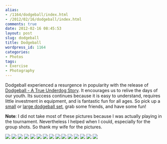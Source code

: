 ```yaml
---
alias:
- /1164/dodgeball/index.html
- /2012/02/16/dodgeball/index.html
comments: true
date: 2012-02-16 08:45:53
layout: post
slug: dodgeball
title: Dodgeball
wordpress_id: 1164
categories:
- Photos
tags:
- Exercise
- Photography
---
```


Dodgeball experienced a resurgence in popularity with the release of [Dodgeball - A True Underdog Story](http://amzn.to/MnBO66). It encourages us to relive the days of our youth. Its success continues because it is easy to understand, requires little investment in equipment, and is fantastic fun for all ages. So pick up a [small](http://amzn.to/NoGjuR) or [large dodgeball set](http://amzn.to/MJm12S), grab some friends, and have some fun!

**Note**: I did not take most of these pictures because I was actually playing in the tournament. Nevertheless I helped when I could, especially for the group shots. So thank my wife for the pictures.

<div class="galleria">
<a href="http://img.gtww.net/2011/10_Hit_And_Run_Dodgeball/e407/Dodgeball-1_d43a622.jpg"><img data-title="" data-description="" src="http://img.gtww.net/2011/10_Hit_And_Run_Dodgeball/e407/Thumbs/Dodgeball-1_3b8c.jpg"/></a>
<a href="http://img.gtww.net/2011/10_Hit_And_Run_Dodgeball/e407/Dodgeball-2_5e66f63.jpg"><img data-title="" data-description="" src="http://img.gtww.net/2011/10_Hit_And_Run_Dodgeball/e407/Thumbs/Dodgeball-2_b06d.jpg"/></a>
<a href="http://img.gtww.net/2011/10_Hit_And_Run_Dodgeball/e407/Dodgeball-3_e04ced7.jpg"><img data-title="" data-description="" src="http://img.gtww.net/2011/10_Hit_And_Run_Dodgeball/e407/Thumbs/Dodgeball-3_5399.jpg"/></a>
<a href="http://img.gtww.net/2011/10_Hit_And_Run_Dodgeball/e407/Dodgeball-5_c54645c.jpg"><img data-title="" data-description="" src="http://img.gtww.net/2011/10_Hit_And_Run_Dodgeball/e407/Thumbs/Dodgeball-5_b623.jpg"/></a>
<a href="http://img.gtww.net/2011/10_Hit_And_Run_Dodgeball/e407/Dodgeball-6_e36fb55.jpg"><img data-title="" data-description="" src="http://img.gtww.net/2011/10_Hit_And_Run_Dodgeball/e407/Thumbs/Dodgeball-6_caab.jpg"/></a>
<a href="http://img.gtww.net/2011/10_Hit_And_Run_Dodgeball/e407/Dodgeball-7_6850971.jpg"><img data-title="" data-description="" src="http://img.gtww.net/2011/10_Hit_And_Run_Dodgeball/e407/Thumbs/Dodgeball-7_39dc.jpg"/></a>
<a href="http://img.gtww.net/2011/10_Hit_And_Run_Dodgeball/e407/Dodgeball-8_e99864c.jpg"><img data-title="" data-description="" src="http://img.gtww.net/2011/10_Hit_And_Run_Dodgeball/e407/Thumbs/Dodgeball-8_083e.jpg"/></a>
<a href="http://img.gtww.net/2011/10_Hit_And_Run_Dodgeball/e407/Dodgeball-9_2ffc94c.jpg"><img data-title="" data-description="" src="http://img.gtww.net/2011/10_Hit_And_Run_Dodgeball/e407/Thumbs/Dodgeball-9_7ddc.jpg"/></a>
<a href="http://img.gtww.net/2011/10_Hit_And_Run_Dodgeball/e407/Dodgeball-10_6c3cc69.jpg"><img data-title="" data-description="" src="http://img.gtww.net/2011/10_Hit_And_Run_Dodgeball/e407/Thumbs/Dodgeball-10_8a7c.jpg"/></a>
<a href="http://img.gtww.net/2011/10_Hit_And_Run_Dodgeball/e407/Dodgeball-11_1f574cb.jpg"><img data-title="" data-description="" src="http://img.gtww.net/2011/10_Hit_And_Run_Dodgeball/e407/Thumbs/Dodgeball-11_8cf1.jpg"/></a>
<a href="http://img.gtww.net/2011/10_Hit_And_Run_Dodgeball/e407/Dodgeball-12_6b962fa.jpg"><img data-title="" data-description="" src="http://img.gtww.net/2011/10_Hit_And_Run_Dodgeball/e407/Thumbs/Dodgeball-12_a30a.jpg"/></a>
<a href="http://img.gtww.net/2011/10_Hit_And_Run_Dodgeball/e407/Dodgeball-13_366cc9d.jpg"><img data-title="" data-description="" src="http://img.gtww.net/2011/10_Hit_And_Run_Dodgeball/e407/Thumbs/Dodgeball-13_190d.jpg"/></a>
<a href="http://img.gtww.net/2011/10_Hit_And_Run_Dodgeball/e407/Dodgeball-14_f131332.jpg"><img data-title="" data-description="" src="http://img.gtww.net/2011/10_Hit_And_Run_Dodgeball/e407/Thumbs/Dodgeball-14_28dd.jpg"/></a>
<a href="http://img.gtww.net/2011/10_Hit_And_Run_Dodgeball/e407/Dodgeball-15_265123e.jpg"><img data-title="" data-description="" src="http://img.gtww.net/2011/10_Hit_And_Run_Dodgeball/e407/Thumbs/Dodgeball-15_24e9.jpg"/></a>
<a href="http://img.gtww.net/2011/10_Hit_And_Run_Dodgeball/e407/Dodgeball-16_e1ddc8e.jpg"><img data-title="" data-description="" src="http://img.gtww.net/2011/10_Hit_And_Run_Dodgeball/e407/Thumbs/Dodgeball-16_0351.jpg"/></a>
</div>
